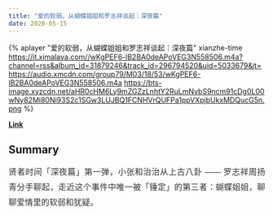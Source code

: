 ```yaml
---
title: "爱的软弱，从蝴蝶姐姐和罗志祥谈起｜深夜篇"
date: 2020-05-15
---
```


{% aplayer "爱的软弱，从蝴蝶姐姐和罗志祥谈起｜深夜篇" xianzhe-time  https://jt.ximalaya.com//wKgPEF6-lB2BA0deAPoVEG3N558506.m4a?channel=rss&album_id=31879246&track_id=296794520&uid=5033679&jt=https://audio.xmcdn.com/group79/M03/18/53/wKgPEF6-lB2BA0deAPoVEG3N558506.m4a https://bts-image.xyzcdn.net/aHR0cHM6Ly9mZGZzLnhtY2RuLmNvbS9ncm91cDg0L00wNy82Mi80Ni93S2c1SGw3LUJBQ1FCNHVrQUFPa1ppVXpjbUkxMDQucG5n.png %}

**[Link](https://www.xiaoyuzhoufm.com/episode/5ebea33e418a84a046e9313f)**

## Summary
<p style="color: #333333; font-weight: normal; font-size: 16px; line-height: 30px; font-family: Helvetica,Arial,sans-serif; text-align: justify;">贤者时间「深夜篇」第一弹，小张和治治从上古八卦 —— 罗志祥周扬青分手聊起，走近这个事件中唯一被「锤定」的第三者：蝴蝶姐姐，聊聊爱情里的软弱和犹疑。<br /></p>
    